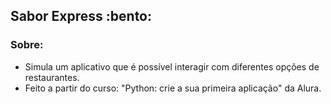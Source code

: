 <h2>Sabor Express :bento:</h2>
<h3>Sobre:</h3>
<ul>
  <li>Simula um aplicativo que é possível interagir com diferentes opções de restaurantes.</li>
  <li>Feito a partir do curso: "Python: crie a sua primeira aplicação" da Alura.</li>
</ul>
